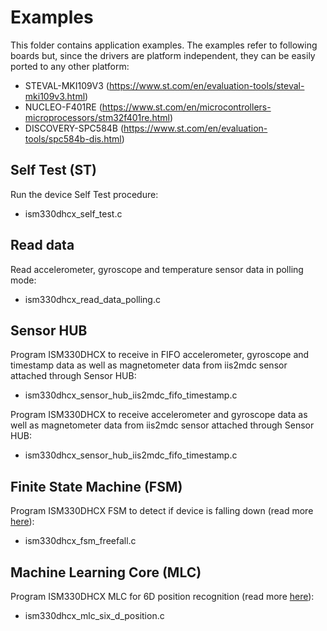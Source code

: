 # Examples

This folder contains application examples. The examples refer to following boards but, since the drivers are platform independent, they can be easily ported to any other platform:

- STEVAL-MKI109V3 (https://www.st.com/en/evaluation-tools/steval-mki109v3.html)
- NUCLEO-F401RE (https://www.st.com/en/microcontrollers-microprocessors/stm32f401re.html)
- DISCOVERY-SPC584B (https://www.st.com/en/evaluation-tools/spc584b-dis.html)

## Self Test (ST)

Run the device Self Test procedure:

  - ism330dhcx_self_test.c

## Read data

Read accelerometer, gyroscope and temperature sensor data in polling mode:

  - ism330dhcx_read_data_polling.c

## Sensor HUB

Program ISM330DHCX to receive in FIFO accelerometer, gyroscope and timestamp data as well as magnetometer data from iis2mdc sensor attached through Sensor HUB:

  - ism330dhcx_sensor_hub_iis2mdc_fifo_timestamp.c

Program ISM330DHCX to receive accelerometer and gyroscope data as well as magnetometer data from iis2mdc sensor attached through Sensor HUB:

  - ism330dhcx_sensor_hub_iis2mdc_fifo_timestamp.c

## Finite State Machine (FSM)

Program ISM330DHCX FSM to detect if device is falling down (read more [here](https://github.com/STMicroelectronics/st-mems-finite-state-machine/blob/main/examples/free_fall_detection/ism330dhcx/README.md)):

  - ism330dhcx_fsm_freefall.c

## Machine Learning Core (MLC)

Program ISM330DHCX MLC for 6D position recognition (read more [here](https://github.com/STMicroelectronics/st-mems-machine-learning-core/blob/main/examples/6d_position_recognition/ism330dhcx/README.md)):

  - ism330dhcx_mlc_six_d_position.c

